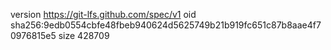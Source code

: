 version https://git-lfs.github.com/spec/v1
oid sha256:9edb0554cbfe48fbeb940624d5625749b21b919fc651c87b8aae4f70976815e5
size 428709

